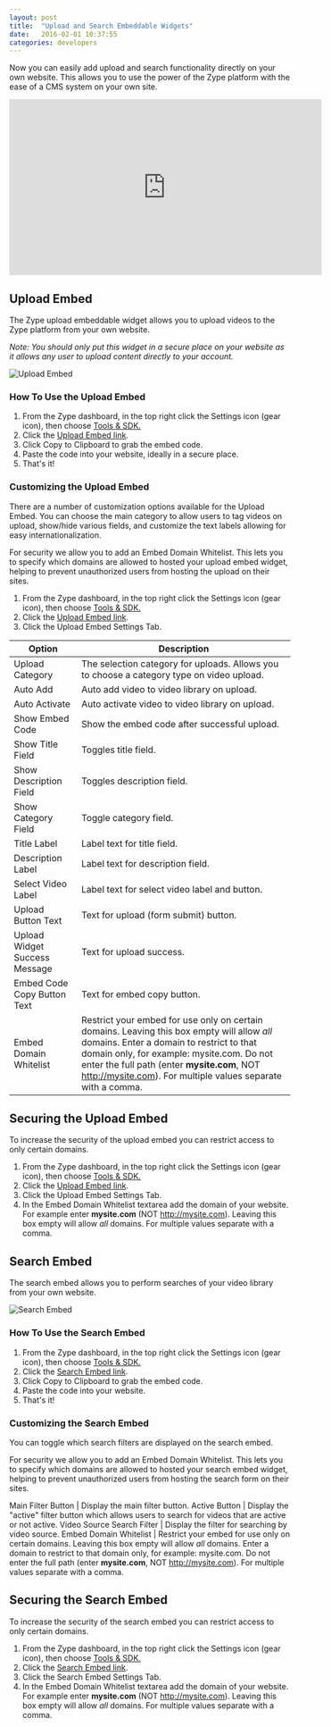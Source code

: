 ```yaml
---
layout: post
title:  "Upload and Search Embeddable Widgets"
date:   2016-02-01 10:37:55
categories: developers
---
```


Now you can easily add upload and search functionality directly on your own website. This allows you to use the power of the Zype platform with the ease of a CMS system on your own site.

<iframe allowfullscreen="allowfullscreen" frameborder="0" height="315" src="https://player.zype.com/embed/56b4e8b369702d0802b14000.html?autoplay=false&app_key=ePc03QlhcUwIzcykavPjyS7mcZv4HA8TxCUobbEVEkJ8zDQqYGeo7FdYUbdaYWks" width="560"></iframe>

## Upload Embed

The Zype upload embeddable widget allows you to upload videos to the Zype platform from your own website.

_Note: You should only put this widget in a secure place on your website as it allows any user to upload content directly to your account._

![Upload Embed]({{site.url}}/assets/upload-search/upload-embed.png)

### How To Use the Upload Embed

1. From the Zype dashboard, in the top right click the Settings icon (gear icon), then choose [Tools & SDK.](https://admin.zype.com/tools)
2. Click the [Upload Embed link](https://admin.zype.com/tools/upload).
3. Click Copy to Clipboard to grab the embed code.
4. Paste the code into your website, ideally in a secure place.
5. That's it!

### Customizing the Upload Embed

There are a number of customization options available for the Upload Embed. You can choose the main category to allow users to tag videos on upload, show/hide various fields, and customize the text labels allowing for easy internationalization.

For security we allow you to add an Embed Domain Whitelist. This lets you to specify which domains are allowed to hosted your upload embed widget, helping to prevent unauthorized users from hosting the upload on their sites.

1. From the Zype dashboard, in the top right click the Settings icon (gear icon), then choose [Tools & SDK.](https://admin.zype.com/tools)
2. Click the [Upload Embed link](https://admin.zype.com/tools/upload).
3. Click the Upload Embed Settings Tab.

Option | Description
---- | -----------
Upload Category | The selection category for uploads. Allows you to choose a category type on video upload.
Auto Add | Auto add video to video library on upload.
Auto Activate | Auto activate video to video library on upload.
Show Embed Code | Show the embed code after successful upload.
Show Title Field | Toggles title field.
Show Description Field | Toggles description field.
Show Category Field | Toggle category field.
Title Label | Label text for title field.
Description Label | Label text for description field.
Select Video Label | Label text for select video label and button.
Upload Button Text | Text for upload (form submit) button.
Upload Widget Success Message | Text for upload success.
Embed Code Copy Button Text | Text for embed copy button.
Embed Domain Whitelist | Restrict your embed for use only on certain domains. Leaving this box empty will allow *all* domains. Enter a domain to restrict to that domain only, for example: mysite.com. Do not enter the full path (enter __mysite.com__, NOT http://mysite.com). For multiple values separate with a comma.

## Securing the Upload Embed

To increase the security of the upload embed you can restrict access to only certain domains.

1. From the Zype dashboard, in the top right click the Settings icon (gear icon), then choose [Tools & SDK.](https://admin.zype.com/tools)
2. Click the [Upload Embed link](https://admin.zype.com/tools/upload).
3. Click the Upload Embed Settings Tab.
4. In the Embed Domain Whitelist textarea add the domain of your website. For example enter __mysite.com__ (NOT http://mysite.com). Leaving this box empty will allow *all* domains. For multiple values separate with a comma.

## Search Embed

The search embed allows you to perform searches of your video library from your own website.

![Search Embed]({{site.url}}/assets/upload-search/search-embed.png)

### How To Use the Search Embed

1. From the Zype dashboard, in the top right click the Settings icon (gear icon), then choose [Tools & SDK.](https://admin.zype.com/tools)
2. Click the [Search Embed link](https://admin.zype.com/tools/search).
3. Click Copy to Clipboard to grab the embed code.
4. Paste the code into your website.
5. That's it!

### Customizing the Search Embed

You can toggle which search filters are displayed on the search embed.

For security we allow you to add an Embed Domain Whitelist. This lets you to specify which domains are allowed to hosted your search embed widget, helping to prevent unauthorized users from hosting the search form on their sites.

Main Filter Button | Display the main filter button.
Active Button | Display the "active" filter button which allows users to search for videos that are active or not active.
Video Source Search Filter | Display the filter for searching by video source.
Embed Domain Whitelist | Restrict your embed for use only on certain domains. Leaving this box empty will allow *all* domains. Enter a domain to restrict to that domain only, for example: mysite.com. Do not enter the full path (enter __mysite.com__, NOT http://mysite.com). For multiple values separate with a comma.

## Securing the Search Embed

To increase the security of the search embed you can restrict access to only certain domains.

1. From the Zype dashboard, in the top right click the Settings icon (gear icon), then choose [Tools & SDK.](https://admin.zype.com/tools)
2. Click the [Search Embed link](https://admin.zype.com/tools/search).
3. Click the Search Embed Settings Tab.
4. In the Embed Domain Whitelist textarea add the domain of your website. For example enter __mysite.com__ (NOT http://mysite.com). Leaving this box empty will allow *all* domains. For multiple values separate with a comma.
